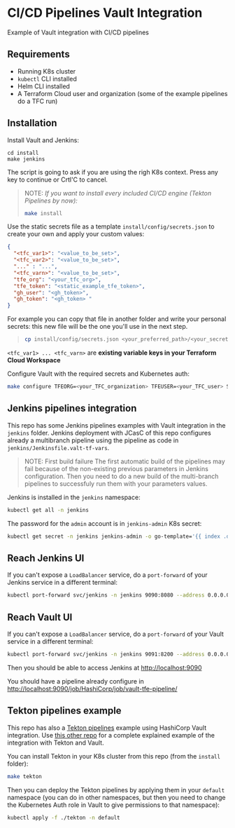 # CI/CD Pipelines Vault Integration

Example of Vault integration with CI/CD pipelines

## Requirements

* Running K8s cluster
* `kubectl` CLI installed
* Helm CLI installed
* A Terraform Cloud user and organization (some of the example pipelines do a TFC run)


## Installation

Install Vault and Jenkins:
```bahs
cd install
make jenkins
```

The script is going to ask if you are using the righ K8s context. Press any key to continue or Crtl'C to cancel.

> NOTE:
> *If you want to install every included CI/CD engine (Tekton Pipelines by now):*
> ```bash
> make install
> ```

Use the static secrets file as a template `install/config/secrets.json` to create your own and apply your custom values:
```json
{
  "<tfc_var1>": "<value_to_be_set>",
  "<tfc_var2>": "<value_to_be_set>",
  "..." : "...",
  "<tfc_varn>": "<value_to_be_set>",
  "tfe_org": "<your_tfc_org>",
  "tfe_token": "<static_example_tfe_token>",
  "gh_user": "<gh_token>",
  "gh_token": "<gh_token> "
}
```

For example you can copy that file in another folder and write your personal secrets: this new file will be the one you'll
use in the next step.
> ```bash
> cp install/config/secrets.json <your_preferred_path>/<your_secrets_file>.json
> ```

`<tfc_var1> ... <tfc_varn>` are **existing variable keys in your Terraform Cloud Workspace**


Configure Vault with the required secrets and Kubernetes auth:

```bash
make configure TFEORG=<your_TFC_organization> TFEUSER=<your_TFC_user> SECRETSFILE=<your_preferred_path>/<your_secrets_file>.json
```

## Jenkins pipelines integration

This repo has some Jenkins pipelines examples with Vault integration in the `jenkins` folder. Jenkins deployment with JCasC of this repo configures already a multibranch pipeline using the pipeline as code in `jenkins/Jenkinsfile.valt-tf-vars`.

> NOTE: First build failure
> The first automatic build of the pipelines may fail because of the non-existing previous parameters in Jenkins configuration. Then you need to do a new build of the multi-branch pipelines to successfuly run them with your parameters values.

Jenkins is installed in the `jenkins` namespace:

```bash
kubectl get all -n jenkins
```

The password for the `admin` account is in `jenkins-admin` K8s secret:

```bash
kubectl get secret -n jenkins jenkins-admin -o go-template='{{ index .data "jenkins-admin-password" }}' | base64 -d
```

## Reach Jenkins UI
If you can't expose a `LoadBalancer` service, do a `port-forward` of your Jenkins service in a different terminal:
```bash
kubectl port-forward svc/jenkins -n jenkins 9090:8080 --address 0.0.0.0
```

## Reach Vault UI
If you can't expose a `LoadBalancer` service, do a `port-forward` of your Vault service in a different terminal:
```bash
kubectl port-forward svc/jenkins -n jenkins 9091:8200 --address 0.0.0.0
```


Then you should be able to access Jenkins at [http://localhost:9090](http://localhost:9090)

You should have a pipeline already configure in [http://localhost:9090/job/HashiCorp/job/vault-tfe-pipeline/](http://localhost:9090/job/HashiCorp/job/vault-tfe-pipeline/)

## Tekton pipelines example

This repo has also a [Tekton pipelines](https://tekton.dev/) example using HashiCorp Vault integration. Use [this other repo](https://github.com/dcanadillas/tekton-vault) for a complete explained example of the integration with Tekton and Vault.


You can install Tekton in your K8s cluster from this repo (from the `install` folder):

```bash
make tekton
```

Then you can deploy the Tekton pipelines by applying them in your `default` namespace (you can do in other namespaces, but then you need to change the Kubernetes Auth role in Vault to give permissions to that namespace):

```bash
kubectl apply -f ./tekton -n default
```